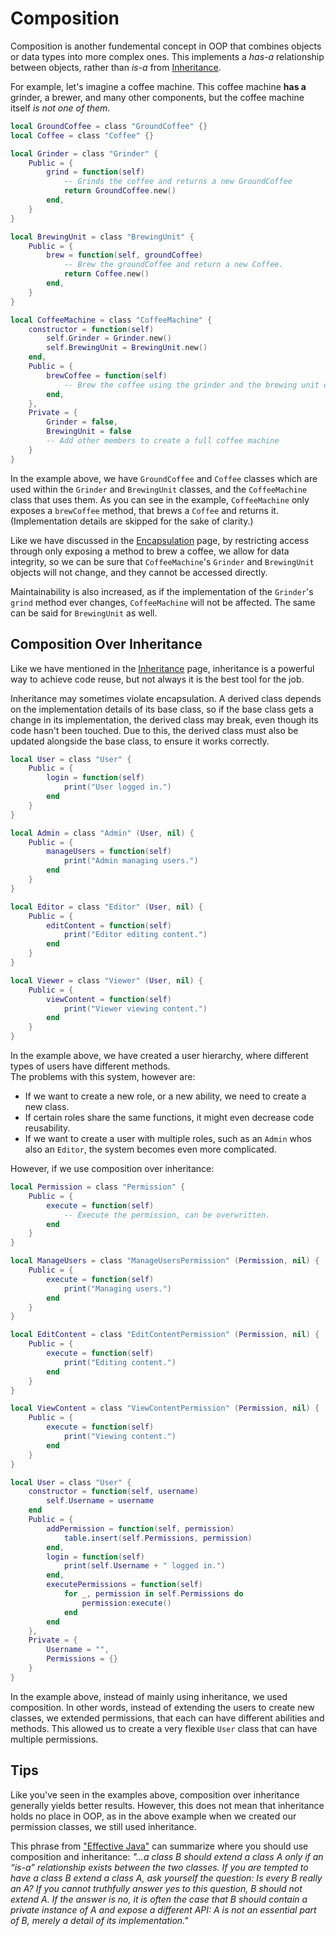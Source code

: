 # Composition

Composition is another fundemental concept in OOP that combines objects or data types into more complex ones.
This implements a *has-a* relationship between objects, rather than *is-a* from [Inheritance](../advanced/inheritance.md).

For example, let's imagine a coffee machine. This coffee machine **has a** grinder, a brewer, and many other components, but the coffee machine itself *is not one of them*.

```lua
local GroundCoffee = class "GroundCoffee" {}
local Coffee = class "Coffee" {}

local Grinder = class "Grinder" {
	Public = {
		grind = function(self)
			-- Grinds the coffee and returns a new GroundCoffee
			return GroundCoffee.new()
		end,
	}
}

local BrewingUnit = class "BrewingUnit" {
	Public = {
		brew = function(self, groundCoffee)
			-- Brew the groundCoffee and return a new Coffee.
			return Coffee.new()
		end,
	}
}

local CoffeeMachine = class "CoffeeMachine" {
	constructor = function(self)
		self.Grinder = Grinder.new()
		self.BrewingUnit = BrewingUnit.new()
	end,
	Public = {
		brewCoffee = function(self)
			-- Brew the coffee using the grinder and the brewing unit of the object, and return it.
		end,	
	},
	Private = {
		Grinder = false,
		BrewingUnit = false
		-- Add other members to create a full coffee machine
	}
}
```
In the example above, we have `GroundCoffee` and `Coffee` classes which are used within the `Grinder` and `BrewingUnit` classes, and the `CoffeeMachine` class that uses them. As you can see in the example, `CoffeeMachine` only exposes a `brewCoffee` method, that brews a `Coffee` and returns it. (Implementation details are skipped for the sake of clarity.)

Like we have discussed in the [Encapsulation](encapsulation.md) page, by restricting access through only exposing a method to brew a coffee, we allow for data integrity, so we can be sure that `CoffeeMachine`'s `Grinder` and `BrewingUnit` objects will not change, and they cannot be accessed directly.

Maintainability is also increased, as if the implementation of the `Grinder`'s `grind` method ever changes, `CoffeeMachine` will not be affected. The same can be said for `BrewingUnit` as well.

## Composition Over Inheritance

Like we have mentioned in the [Inheritance](../advanced/inheritance.md) page, inheritance is a powerful way to achieve code reuse, but not always it is the best tool for the job. 

Inheritance may sometimes violate encapsulation. A derived class depends on the implementation details of its base class, so if the base class gets a change in its implementation, the derived class may break, even though its code hasn't been touched. Due to this, the derived class must also be updated alongside the base class, to ensure it works correctly.

```lua
local User = class "User" {
    Public = {
        login = function(self)
            print("User logged in.")
        end
    }
}

local Admin = class "Admin" (User, nil) {
    Public = {
        manageUsers = function(self) 
            print("Admin managing users.")
        end
    }
}

local Editor = class "Editor" (User, nil) {
    Public = {
        editContent = function(self) 
            print("Editor editing content.")
        end
    }
}

local Viewer = class "Viewer" (User, nil) {
    Public = {
        viewContent = function(self) 
            print("Viewer viewing content.")
        end
    }
}
```

In the example above, we have created a user hierarchy, where different types of users have different methods. <br>
The problems with this system, however are:

* If we want to create a new role, or a new ability, we need to create a new class.
* If certain roles share the same functions, it might even decrease code reusability.
* If we want to create a user with multiple roles, such as an `Admin` whos also an `Editor`, the system becomes even more complicated.

However, if we use composition over inheritance:

```lua
local Permission = class "Permission" {
    Public = {
        execute = function(self)
            -- Execute the permission, can be overwritten.
        end
    }
}

local ManageUsers = class "ManageUsersPermission" (Permission, nil) {
    Public = {
        execute = function(self)
            print("Managing users.")
        end
    }
}

local EditContent = class "EditContentPermission" (Permission, nil) {
    Public = {
        execute = function(self)
            print("Editing content.")
        end
    }
}

local ViewContent = class "ViewContentPermission" (Permission, nil) {
    Public = {
        execute = function(self)
            print("Viewing content.")
        end
    }
}

local User = class "User" {
    constructor = function(self, username) 
        self.Username = username
    end
    Public = {
        addPermission = function(self, permission) 
            table.insert(self.Permissions, permission)
        end,
        login = function(self) 
            print(self.Username + " logged in.")
        end,
        executePermissions = function(self)
            for _, permission in self.Permissions do
                permission:execute()
            end
        end 
    },
    Private = {
        Username = "",
        Permissions = {}
    }
}
```

In the example above, instead of mainly using inheritance, we used composition. In other words, instead of extending the users to create new classes, we extended permissions, that each can have different abilities and methods. This allowed us to create a very flexible `User` class that can have multiple permissions.

## Tips

Like you've seen in the examples above, composition over inheritance generally yields better results. However, this does not mean that inheritance holds no place in OOP, as in the above example when we created our permission classes, we still used inheritance.

This phrase from ["Effective Java"](https://kea.nu/files/textbooks/new/Effective%20Java%20(2017%2C%20Addison-Wesley).pdf) can summarize where you should use composition and inheritance: *"...a class B should extend a class A only if an “is-a” relationship exists between the two classes. If you are tempted to have a class B extend a class A, ask yourself the question: Is every B really an A? If you cannot truthfully answer yes to this question, B should not extend A. If the answer is no, it is often the case that B should contain a private instance of A and expose a different API: A is not an essential part of B, merely a detail of its implementation."*
